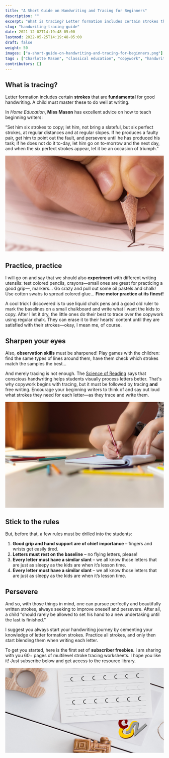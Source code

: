 ```yaml
---
title: "A Short Guide on Handwriting and Tracing for Beginners"
description: ""
excerpt: "What is tracing? Letter formation includes certain strokes that are fundamental for good handwriting. A child must master these to do well at writing. In Home Education, Ms. Mason has excellent advice on how to teach beginning writers..."
slug: "handwriting-tracing-guide"
date: 2021-12-02T14:19:48-05:00
lastmod: 2022-05-25T14:19:48-05:00
draft: false
weight: 50
images: ["a-short-guide-on-handwriting-and-tracing-for-beginners.png"]
tags : ["Charlotte Mason", "classical education", "copywork", "handwriting"]
contributors: []
---
```


## What is tracing?

Letter formation includes certain **strokes** that are **fundamental** for good handwriting. A child must master these to do well at writing.

In *Home Education*, **Miss Mason** has excellent advice on how to teach beginning writers:

<p class="hljs">“Set him six strokes to copy; let him, not bring a slateful, but six perfect strokes, at regular distances and at regular slopes. If he produces a faulty pair, get him to point out the fault, and persevere until he has produced his task; if he does not do it to-day, let him go on to-morrow and the next day, and when the six perfect strokes appear, let it be an occasion of triumph.”</p>

![Close-up of a hand while practicing handwriting.](hand_pencil.jpg)

## Practice, practice

I will go on and say that we should also **experiment** with different writing utensils: test colored pencils, crayons⁠—small ones are great for practicing a good grip⁠—, markers… Go crazy and pull out some oil pastels and chalk! Use cotton swabs to spread colored glue… **Fine motor practice at its finest!**

A cool trick I discovered is to use liquid chalk pens and a good old ruler to mark the baselines on a small chalkboard and write what I want the kids to copy. After I let it dry, the little ones do their best to trace over the copywork using regular chalk. They can erase it to their hearts’ content until they are satisfied with their strokes—okay, I mean me, of course.

## Sharpen your eyes

Also, **observation skills** must be sharpened! Play games with the children: find the same types of lines around them, have them check which strokes match the samples the best…

And merely tracing is not enough. The [Science of Reading](#) says that conscious handwriting helps students visually process letters better. That's why copywork begins with tracing, but it must be followed by tracing **and** free writing. Encourage your beginning writers to think of and say out loud what strokes they need for each letter—as they trace and write them.

![Child practicing writing in a notebook while sitting on the floor with multiple colored pencils spread around.](pencils_writing.jpg)

## Stick to the rules

But, before that, a few rules must be drilled into the students:

1. **Good grip and hand support are of chief importance** – fingers and wrists get easily tired.
2. **Letters must rest on the baseline** – no flying letters, please!
3. **Every letter must have a similar slant** – we all know those letters that are just as sleepy as the kids are when it’s lesson time.
4. **Every letter must have a similar slant** – we all know those letters that are just as sleepy as the kids are when it’s lesson time.

## Persevere

And so, with those things in mind, one can pursue perfectly and beautifully written strokes, always seeking to improve oneself and persevere. After all, a child “should rarely be allowed to set his hand to a new undertaking until the last is finished.”

I suggest you always start your handwriting journey by cementing your knowledge of letter formation strokes. Practice all strokes, and only then start blending them when writing each letter.

To get you started, here is the first set of **subscriber freebies**. I am sharing with you 60+ pages of multilevel stroke tracing worksheets. I hope you like it! Just subscribe below and get access to the resource library.

![Constant Copy & Work copywork page on a child's table.](copywork-cover.jpg)